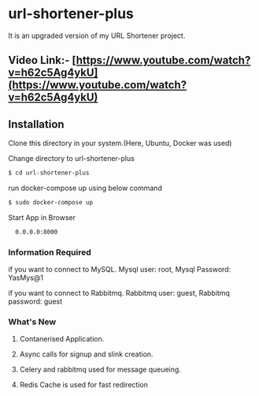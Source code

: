# url-shortener-plus
It is an upgraded version of my URL Shortener project.

## Video Link:- [https://www.youtube.com/watch?v=h62c5Ag4ykU](https://www.youtube.com/watch?v=h62c5Ag4ykU)

## Installation

Clone this directory in your system.(Here, Ubuntu, Docker was used)

Change directory to url-shortener-plus 

```bash
$ cd url-shortener-plus
```

run docker-compose up using below command

```bash
$ sudo docker-compose up 
```

Start App in Browser

```bash
  0.0.0.0:8000
```

### Information Required

if you want to connect to MySQL. Mysql user: root, Mysql Password: YasMys@1

if you want to connect to Rabbitmq. Rabbitmq user: guest, Rabbitmq password: guest
### What's New

1. Contanerised Application.

2. Async calls for signup and slink creation.

3. Celery and rabbitmq used for message queueing.

4. Redis Cache is used for fast redirection

